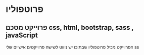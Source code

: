 # פרוטפוליו

## פרוייקט מסכם css, html, bootstrap, sass , javaScript

הפרוייקט מכיל פרוטפוליו שבתוכו יש ניווט לשישה פרוייקטים אישיים שלי
ss